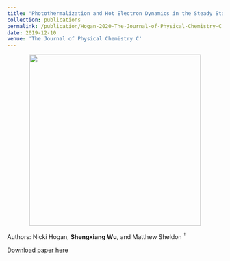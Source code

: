 ```yaml
---
title: "Photothermalization and Hot Electron Dynamics in the Steady State"
collection: publications
permalink: /publication/Hogan-2020-The-Journal-of-Physical-Chemistry-C
date: 2019-12-10
venue: 'The Journal of Physical Chemistry C'
---
```

<p align="center">
<img src="http://ShengxiangWuPlasmonic.github.io/images/TOC_1.jpg" width="400">
</p>  

Authors: Nicki Hogan, **Shengxiang Wu**, and Matthew Sheldon $^\dagger$


[Download paper here](http://ShengxiangWuPlasmonic.github.io/files/Hogan-2020-The-Journal-of-Physical-Chemistry-C.pdf)

